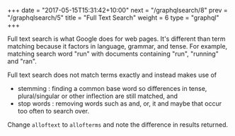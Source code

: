 +++
date = "2017-05-15T15:31:42+10:00"
next = "/graphqlsearch/8"
prev = "/graphqlsearch/5"
title = "Full Text Search"
weight = 6
type = "graphql"
+++

Full text search is what Google does for web pages. It's different than term
matching because it factors in language, grammar, and tense. For example,
matching search word "run" with documents containing "run", "running" and "ran".

Full text search does not match terms exactly and instead makes use of

- stemming : finding a common base word so differences in tense, plural/singular
  or other inflection are still matched, and
- stop words : removing words such as and, or, it and maybe that occur too often
  to search over.

Change `alloftext` to `allofterms` and note the difference in results returned.

